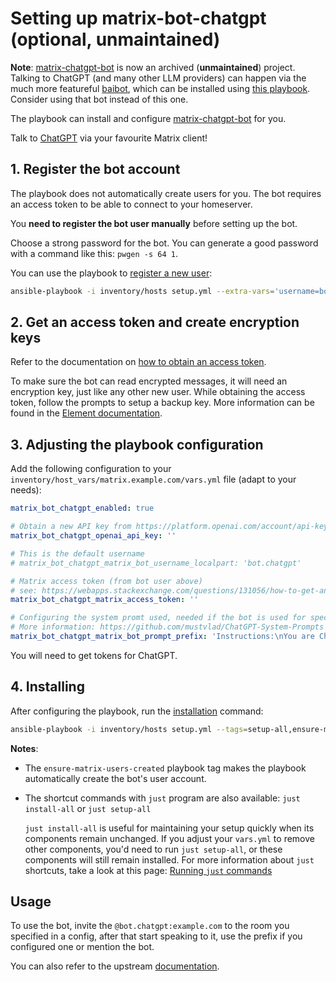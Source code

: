 # Setting up matrix-bot-chatgpt (optional, unmaintained)

**Note**: [matrix-chatgpt-bot](https://github.com/matrixgpt/matrix-chatgpt-bot) is now an archived (**unmaintained**) project. Talking to ChatGPT (and many other LLM providers) can happen via the much more featureful [baibot](https://github.com/etkecc/baibot), which can be installed using [this playbook](configuring-playbook-bot-baibot.md). Consider using that bot instead of this one.

The playbook can install and configure [matrix-chatgpt-bot](https://github.com/matrixgpt/matrix-chatgpt-bot) for you.

Talk to [ChatGPT](https://openai.com/blog/chatgpt/) via your favourite Matrix client!

## 1. Register the bot account

The playbook does not automatically create users for you. The bot requires an access token to be able to connect to your homeserver.

You **need to register the bot user manually** before setting up the bot.

Choose a strong password for the bot. You can generate a good password with a command like this: `pwgen -s 64 1`.

You can use the playbook to [register a new user](registering-users.md):

```sh
ansible-playbook -i inventory/hosts setup.yml --extra-vars='username=bot.chatgpt password=PASSWORD_FOR_THE_BOT admin=no' --tags=register-user
```


## 2. Get an access token and create encryption keys

Refer to the documentation on [how to obtain an access token](obtaining-access-tokens.md).

To make sure the bot can read encrypted messages, it will need an encryption key, just like any other new user. While obtaining the access token, follow the prompts to setup a backup key. More information can be found in the [Element documentation](https://element.io/help#encryption6).


## 3. Adjusting the playbook configuration

Add the following configuration to your `inventory/host_vars/matrix.example.com/vars.yml` file (adapt to your needs):

```yaml
matrix_bot_chatgpt_enabled: true

# Obtain a new API key from https://platform.openai.com/account/api-keys
matrix_bot_chatgpt_openai_api_key: ''

# This is the default username
# matrix_bot_chatgpt_matrix_bot_username_localpart: 'bot.chatgpt'

# Matrix access token (from bot user above)
# see: https://webapps.stackexchange.com/questions/131056/how-to-get-an-access-token-for-element-riot-matrix
matrix_bot_chatgpt_matrix_access_token: ''

# Configuring the system promt used, needed if the bot is used for special tasks.
# More information: https://github.com/mustvlad/ChatGPT-System-Prompts
matrix_bot_chatgpt_matrix_bot_prompt_prefix: 'Instructions:\nYou are ChatGPT, a large language model trained by OpenAI.'

```

You will need to get tokens for ChatGPT.


## 4. Installing

After configuring the playbook, run the [installation](installing.md) command:

<!-- NOTE: let this conservative command run (instead of install-all) to make it clear that failure of the command means something is clearly broken. -->
```sh
ansible-playbook -i inventory/hosts setup.yml --tags=setup-all,ensure-matrix-users-created,start
```

**Notes**:

- The `ensure-matrix-users-created` playbook tag makes the playbook automatically create the bot's user account.

- The shortcut commands with `just` program are also available: `just install-all` or `just setup-all`

  `just install-all` is useful for maintaining your setup quickly when its components remain unchanged. If you adjust your `vars.yml` to remove other components, you'd need to run `just setup-all`, or these components will still remain installed. For more information about `just` shortcuts, take a look at this page: [Running `just` commands](just.md)

## Usage

To use the bot, invite the `@bot.chatgpt:example.com` to the room you specified in a config, after that start speaking to it, use the prefix if you configured one or mention the bot.

You can also refer to the upstream [documentation](https://github.com/matrixgpt/matrix-chatgpt-bot).
